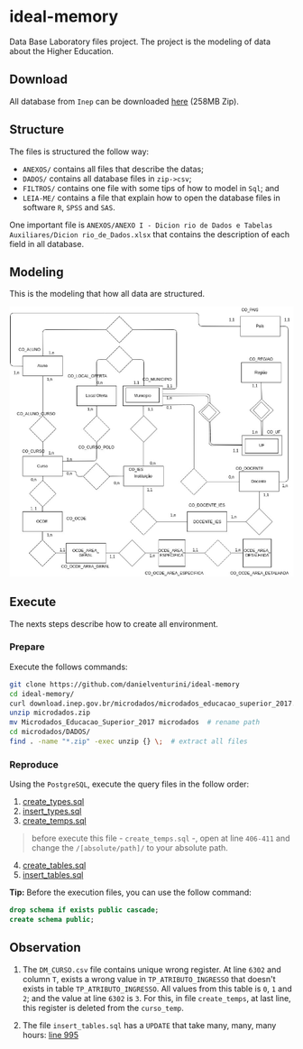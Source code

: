 # ideal-memory
Data Base Laboratory files project. The project is the modeling of data about the Higher Education.

## Download
All database from `Inep` can be downloaded [here](download.inep.gov.br/microdados/microdados_educacao_superior_2017.zip) (258MB Zip).

## Structure
The files is structured the follow way:
 - `ANEXOS/` contains all files that describe the datas;
 - `DADOS/` contains all database files in `zip->csv`;
 - `FILTROS/` contains one file with some tips of how to model in `Sql`; and
 - `LEIA-ME/` contains a file that explain how to open the database files in software `R`, `SPSS` and `SAS`.

One important file is `ANEXOS/ANEXO I - Dicion rio de Dados e Tabelas Auxiliares/Dicion rio_de_Dados.xlsx` that contains the description of each field in all database.

## Modeling
This is the modeling that how all data are structured.

![Diagram](https://raw.githubusercontent.com/DanielVenturini/ideal-memory/master/diagram.jpeg)

## Execute
The nexts steps describe how to create all environment.

### Prepare
Execute the follows commands:

```bash
git clone https://github.com/danielventurini/ideal-memory
cd ideal-memory/
curl download.inep.gov.br/microdados/microdados_educacao_superior_2017.zip --output microdados.zip
unzip microdados.zip
mv Microdados_Educacao_Superior_2017 microdados  # rename path
cd microdados/DADOS/
find . -name "*.zip" -exec unzip {} \;	# extract all files
```

### Reproduce
Using the `PostgreSQL`, execute the query files in the follow order:

1. [create_types.sql](https://raw.githubusercontent.com/DanielVenturini/ideal-memory/master/create_types.sql)
2. [insert_types.sql](https://raw.githubusercontent.com/DanielVenturini/ideal-memory/master/insert_types.sql)
3.  [create_temps.sql](https://raw.githubusercontent.com/DanielVenturini/ideal-memory/master/create_temps.sql)
> before execute this file  - `create_temps.sql` -, open at line `406-411` and change the `/[absolute/path]/` to your absolute path.
4. [create_tables.sql](https://raw.githubusercontent.com/DanielVenturini/ideal-memory/master/create_tables.sql)
5. [insert_tables.sql](https://raw.githubusercontent.com/DanielVenturini/ideal-memory/master/insert_tables.sql)

**Tip:** Before the execution files, you can use the follow command:

```SQL
drop schema if exists public cascade;
create schema public;
```

## Observation
1. The `DM_CURSO.csv` file contains unique wrong register. At line `6302` and column `T`, exists a wrong value in `TP_ATRIBUTO_INGRESSO` that doesn't exists in table `TP_ATRIBUTO_INGRESSO`. All values from this table is `0`, `1` and `2`; and the value at line `6302` is `3`. For this, in file `create_temps`, at last line, this register is deleted from the `curso_temp`.

2. The file `insert_tables.sql` has a `UPDATE` that take many, many, many hours: [line 995](https://github.com/DanielVenturini/ideal-memory/blob/master/insert_tables.sql#L995)
